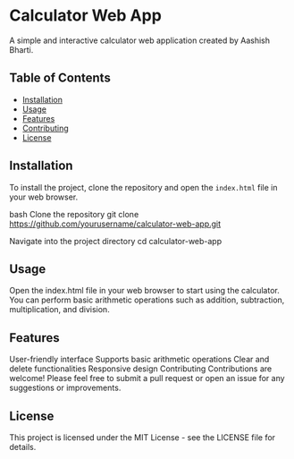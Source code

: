 # Calculator Web App

A simple and interactive calculator web application created by Aashish Bharti.

## Table of Contents

- [Installation](#installation)
- [Usage](#usage)
- [Features](#features)
- [Contributing](#contributing)
- [License](#license)

## Installation

To install the project, clone the repository and open the `index.html` file in your web browser.

bash
Clone the repository
git clone https://github.com/yourusername/calculator-web-app.git

 Navigate into the project directory
cd calculator-web-app

## Usage
Open the index.html file in your web browser to start using the calculator. You can perform basic arithmetic operations such as addition, subtraction, multiplication, and division.

## Features
User-friendly interface
Supports basic arithmetic operations
Clear and delete functionalities
Responsive design
Contributing
Contributions are welcome! Please feel free to submit a pull request or open an issue for any suggestions or improvements.

## License
This project is licensed under the MIT License - see the LICENSE file for details.

